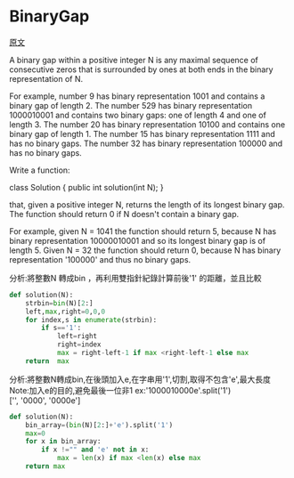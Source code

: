 # BinaryGap

<a href="https://app.codility.com/programmers/lessons/1-iterations/binary_gap/">原文</a>


A binary gap within a positive integer N is any maximal sequence of consecutive zeros that is surrounded by ones at both ends in the binary representation of N. </br>

For example, number 9 has binary representation 1001 and contains a binary gap of length 2. The number 529 has binary representation 1000010001 and contains two binary gaps: one of length 4 and one of length 3. The number 20 has binary representation 10100 and contains one binary gap of length 1. The number 15 has binary representation 1111 and has no binary gaps. The number 32 has binary representation 100000 and has no binary gaps.</br>

Write a function:</br>

class Solution { public int solution(int N); }</br>

that, given a positive integer N, returns the length of its longest binary gap. The function should return 0 if N doesn't contain a binary gap.</br>

For example, given N = 1041 the function should return 5, because N has binary representation 10000010001 and so its longest binary gap is of length 5. Given N = 32 the function should return 0, because N has binary representation '100000' and thus no binary gaps.</br>


分析:將整數N 轉成bin ，再利用雙指針紀錄計算前後'1' 的距離，並且比較


```python
def solution(N):
    strbin=bin(N)[2:]
    left,max,right=0,0,0
    for index,s in enumerate(strbin):
        if s=='1':
            left=right
            right=index	
            max = right-left-1 if max <right-left-1 else max 	
    return  max
```


分析:將整數N轉成bin,在後頭加入e,在字串用'1',切割,取得不包含'e',最大長度</br>
Note:加入e的目的,避免最後一位非1
ex:'1000010000e'.split('1')</br>
    ['', '0000', '0000e']</br>

```python		
def solution(N):
    bin_array=(bin(N)[2:]+'e').split('1') 
    max=0
    for x in bin_array:
        if x !="" and 'e' not in x:
            max = len(x) if max <len(x) else max 
    return max
    
```

